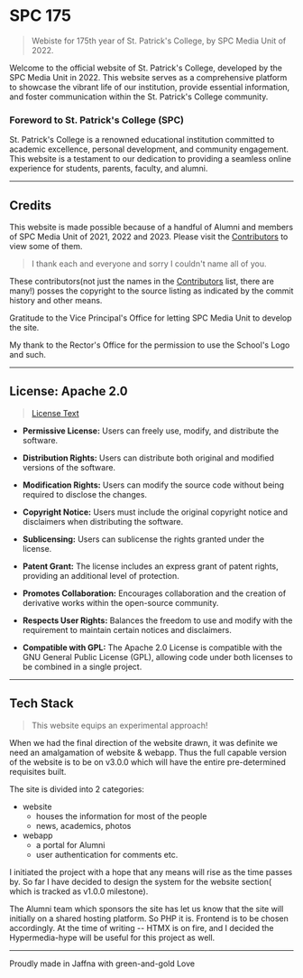 # SPC 175

> Webiste for 175th year of St. Patrick's College, by SPC Media Unit of 2022.

Welcome to the official website of St. Patrick's College, developed by the SPC Media Unit in 2022. This website serves as a comprehensive platform to showcase the vibrant life of our institution, provide essential information, and foster communication within the St. Patrick's College community.

### Foreword to St. Patrick's College (SPC)

St. Patrick's College is a renowned educational institution committed to academic excellence, personal development, and community engagement. This website is a testament to our dedication to providing a seamless online experience for students, parents, faculty, and alumni.

---
## Credits

This website is made possible because of a handful of Alumni and members of SPC Media Unit of 2021, 2022 and 2023. Please visit the [Contributors](https://github.com/BirnadinErick/spc-175/graphs/contributors) to view some of them.

> I thank each and everyone and sorry I couldn't name all of you.

These contributors(not just the names in the [Contributors](https://github.com/BirnadinErick/spc-175/graphs/contributors) list, there are many!) posses the copyright to the source listing as indicated by the commit history and other means.

Gratitude to the Vice Principal's Office for letting SPC Media Unit to develop the site.

My thank to the Rector's Office for the permission to use the School's Logo and such.

---
## License: Apache 2.0

> [License Text](https://www.apache.org/licenses/LICENSE-2.0)

- **Permissive License:** Users can freely use, modify, and distribute the software.
    
- **Distribution Rights:** Users can distribute both original and modified versions of the software.
    
- **Modification Rights:** Users can modify the source code without being required to disclose the changes.
    
- **Copyright Notice:** Users must include the original copyright notice and disclaimers when distributing the software.
    
- **Sublicensing:** Users can sublicense the rights granted under the license.
    
- **Patent Grant:** The license includes an express grant of patent rights, providing an additional level of protection.
    
- **Promotes Collaboration:** Encourages collaboration and the creation of derivative works within the open-source community.
    
- **Respects User Rights:** Balances the freedom to use and modify with the requirement to maintain certain notices and disclaimers.
    
- **Compatible with GPL:** The Apache 2.0 License is compatible with the GNU General Public License (GPL), allowing code under both licenses to be combined in a single project.

---
## Tech Stack

> This website equips an experimental approach!

When we had the final direction of the website drawn, it was definite we need an amalgamation of website & webapp. Thus the full capable version of the website is to  be on v3.0.0 which will have the entire pre-determined requisites built.

The site is divided into 2 categories:
- website
	- houses the information for most of the people
	- news, academics, photos
- webapp
	- a portal for Alumni
	- user authentication for comments etc.

I initiated the project with a hope that any means will rise as the time passes by. So far I have decided to design the system for the website section( which is tracked as v1.0.0 milestone).

The Alumni team which sponsors the site has let us know that the site will initially on a shared hosting platform. So PHP it is. Frontend is to be chosen accordingly. At the time of writing -- HTMX is on fire, and I decided the Hypermedia-hype will be useful for this project as well.

---

Proudly made in Jaffna with green-and-gold Love
